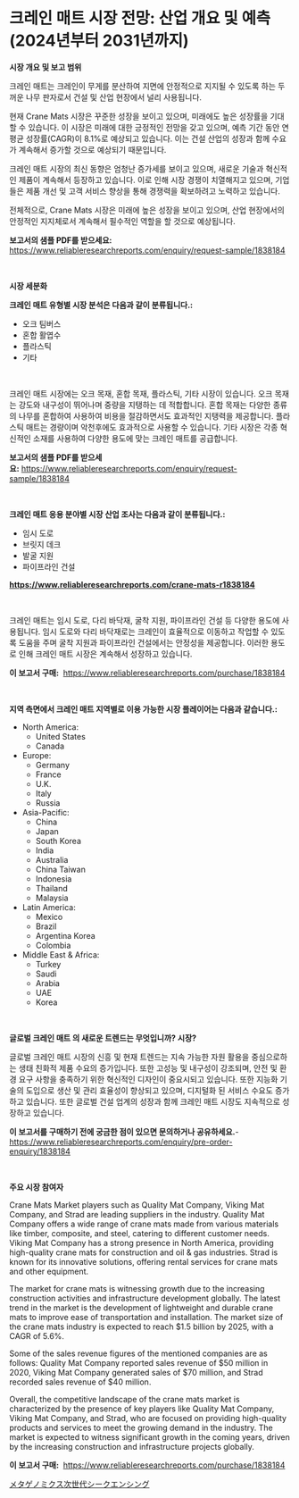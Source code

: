 <p><h1>크레인 매트 시장 전망: 산업 개요 및 예측 (2024년부터 2031년까지)</h1></p><p><strong>시장 개요 및 보고 범위</strong></p>
<p><p>크레인 매트는 크레인이 무게를 분산하여 지면에 안정적으로 지지될 수 있도록 하는 두꺼운 나무 판자로서 건설 및 산업 현장에서 널리 사용됩니다. </p><p>현재 Crane Mats 시장은 꾸준한 성장을 보이고 있으며, 미래에도 높은 성장률을 기대할 수 있습니다. 이 시장은 미래에 대한 긍정적인 전망을 갖고 있으며, 예측 기간 동안 연평균 성장률(CAGR)이 8.1%로 예상되고 있습니다. 이는 건설 산업의 성장과 함께 수요가 계속해서 증가할 것으로 예상되기 때문입니다.</p><p>크레인 매트 시장의 최신 동향은 엄청난 증가세를 보이고 있으며, 새로운 기술과 혁신적인 제품이 계속해서 등장하고 있습니다. 이로 인해 시장 경쟁이 치열해지고 있으며, 기업들은 제품 개선 및 고객 서비스 향상을 통해 경쟁력을 확보하려고 노력하고 있습니다. </p><p>전체적으로, Crane Mats 시장은 미래에 높은 성장을 보이고 있으며, 산업 현장에서의 안정적인 지지체로서 계속해서 필수적인 역할을 할 것으로 예상됩니다.</p></p>
<p><strong>보고서의 샘플 PDF를 받으세요:</strong> <a href="https://www.reliableresearchreports.com/enquiry/request-sample/1838184">https://www.reliableresearchreports.com/enquiry/request-sample/1838184</a></p>
<p>&nbsp;</p>
<p><strong>시장 세분화</strong></p>
<p><strong>크레인 매트 유형별 시장 분석은 다음과 같이 분류됩니다.:</strong></p>
<p><ul><li>오크 팀버스</li><li>혼합 활엽수</li><li>플라스틱</li><li>기타</li></ul></p>
<p>&nbsp;</p>
<p><p>크레인 매트 시장에는 오크 목재, 혼합 목재, 플라스틱, 기타 시장이 있습니다. 오크 목재는 강도와 내구성이 뛰어나며 중량을 지탱하는 데 적합합니다. 혼합 목재는 다양한 종류의 나무를 혼합하여 사용하여 비용을 절감하면서도 효과적인 지탱력을 제공합니다. 플라스틱 매트는 경량이며 악천후에도 효과적으로 사용할 수 있습니다. 기타 시장은 각종 혁신적인 소재를 사용하여 다양한 용도에 맞는 크레인 매트를 공급합니다.</p></p>
<p><strong>보고서의 샘플 PDF를 받으세요:</strong>&nbsp;<a href="https://www.reliableresearchreports.com/enquiry/request-sample/1838184">https://www.reliableresearchreports.com/enquiry/request-sample/1838184</a></p>
<p>&nbsp;</p>
<p><strong> 크레인 매트 응용 분야별 시장 산업 조사는 다음과 같이 분류됩니다.:</strong></p>
<p><ul><li>임시 도로</li><li>브릿지 데크</li><li>발굴 지원</li><li>파이프라인 건설</li></ul></p>
<p><strong><a href="https://www.reliableresearchreports.com/crane-mats-r1838184">https://www.reliableresearchreports.com/crane-mats-r1838184</a></strong></p>
<p>&nbsp;</p>
<p><p>크레인 매트는 임시 도로, 다리 바닥재, 굴착 지원, 파이프라인 건설 등 다양한 용도에 사용됩니다. 임시 도로와 다리 바닥재로는 크레인이 효율적으로 이동하고 작업할 수 있도록 도움을 주며 굴착 지원과 파이프라인 건설에서는 안정성을 제공합니다. 이러한 용도로 인해 크레인 매트 시장은 계속해서 성장하고 있습니다.</p></p>
<p><strong>이 보고서 구매:</strong>&nbsp; <a href="https://www.reliableresearchreports.com/purchase/1838184">https://www.reliableresearchreports.com/purchase/1838184</a></p>
<p>&nbsp;</p>
<p><strong>지역 측면에서 크레인 매트 지역별로 이용 가능한 시장 플레이어는 다음과 같습니다.:</strong></p>
<p><ul>
    <li>
        North America:
        <ul>
            <li>United States</li>
            <li>Canada</li>
        </ul>
    </li>
    <li>
        Europe:
        <ul>
            <li>Germany</li>
            <li>France</li>
            <li>U.K.</li>
            <li>Italy</li>
            <li>Russia</li>
        </ul>
    </li>
    <li>
        Asia-Pacific:
        <ul>
            <li>China</li>
            <li>Japan</li>
            <li>South Korea</li>
            <li>India</li>
            <li>Australia</li>
            <li>China Taiwan</li>
            <li>Indonesia</li>
            <li>Thailand</li>
            <li>Malaysia</li>
        </ul>
    </li>
    <li>
        Latin America:
        <ul>
            <li>Mexico</li>
            <li>Brazil</li>
            <li>Argentina Korea</li>
            <li>Colombia</li>
        </ul>
    </li>
    <li>
        Middle East & Africa:
        <ul>
            <li>Turkey</li>
            <li>Saudi</li>
            <li>Arabia</li>
            <li>UAE</li>
            <li>Korea</li>
        </ul>
    </li>
    </ul></p>
<p>&nbsp;</p>
<p><strong>글로벌 크레인 매트 의 새로운 트렌드는 무엇입니까? 시장?</strong></p>
<p><p>글로벌 크레인 매트 시장의 신흥 및 현재 트렌드는 지속 가능한 자원 활용을 중심으로하는 생태 친화적 제품 수요의 증가입니다. 또한 고성능 및 내구성이 강조되며, 안전 및 환경 요구 사항을 충족하기 위한 혁신적인 디자인이 중요시되고 있습니다. 또한 지능화 기술의 도입으로 생산 및 관리 효율성이 향상되고 있으며, 디지털화 된 서비스 수요도 증가하고 있습니다. 또한 글로벌 건설 업계의 성장과 함께 크레인 매트 시장도 지속적으로 성장하고 있습니다.</p></p>
<p><strong>이 보고서를 구매하기 전에 궁금한 점이 있으면 문의하거나 공유하세요.</strong>- <a href="https://www.reliableresearchreports.com/enquiry/pre-order-enquiry/1838184">https://www.reliableresearchreports.com/enquiry/pre-order-enquiry/1838184</a></p>
<p>&nbsp;</p>
<p><strong>주요 시장 참여자</strong></p>
<p><p>Crane Mats Market players such as Quality Mat Company, Viking Mat Company, and Strad are leading suppliers in the industry. Quality Mat Company offers a wide range of crane mats made from various materials like timber, composite, and steel, catering to different customer needs. Viking Mat Company has a strong presence in North America, providing high-quality crane mats for construction and oil & gas industries. Strad is known for its innovative solutions, offering rental services for crane mats and other equipment.</p><p>The market for crane mats is witnessing growth due to the increasing construction activities and infrastructure development globally. The latest trend in the market is the development of lightweight and durable crane mats to improve ease of transportation and installation. The market size of the crane mats industry is expected to reach $1.5 billion by 2025, with a CAGR of 5.6%.</p><p>Some of the sales revenue figures of the mentioned companies are as follows: Quality Mat Company reported sales revenue of $50 million in 2020, Viking Mat Company generated sales of $70 million, and Strad recorded sales revenue of $40 million.</p><p>Overall, the competitive landscape of the crane mats market is characterized by the presence of key players like Quality Mat Company, Viking Mat Company, and Strad, who are focused on providing high-quality products and services to meet the growing demand in the industry. The market is expected to witness significant growth in the coming years, driven by the increasing construction and infrastructure projects globally.</p></p>
<p><strong>이 보고서 구매:</strong>&nbsp;&nbsp;<a href="https://www.reliableresearchreports.com/purchase/1838184">https://www.reliableresearchreports.com/purchase/1838184</a></p>
<p><p><a href="https://github.com/one-cool-chick/Market-Research-Report-List-1/blob/main/189594623555.md">メタゲノミクス次世代シークエンシング</a></p></p>